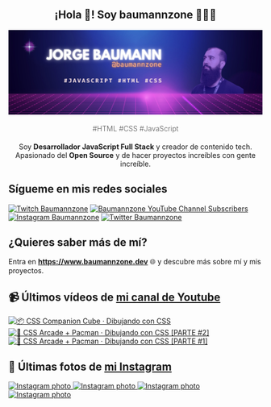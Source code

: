 <p align="center">
   <h2 align="center">¡Hola 👋! Soy baumannzone 👨🏻‍💻</h2>
   <img align="center" src="img/header.png" />
   <h4 align="center" style="font-weight: 300; color: #555;">#HTML #CSS #JavaScript</h4>
</p>

<p align="center" style="margin-bottom: 20px">Soy <strong>Desarrollador JavaScript Full Stack</strong> y creador de contenido tech.
<br/>
Apasionado del <strong>Open Source</strong> y de hacer proyectos increíbles con gente increíble.
</p>

## Sígueme en mis redes sociales

[![Twitch Baumannzone](https://img.shields.io/twitch/status/baumannzone?style=social)](https://twitch.tv/baumannzone)
[![Baumannzone YouTube Channel Subscribers](https://img.shields.io/youtube/channel/subscribers/UCTTj5ztXnGeDRPFVsBp7VMA?style=social)](https://youtube.com/rambitojs)
[![Instagram Baumannzone](https://img.shields.io/badge/Baumannzone--_.svg?label=Instagram&style=social&logo=instagram)](https://instagram.com/baumannzone)
[![Twitter Baumannzone](https://img.shields.io/twitter/follow/Baumannzone?label=Twitter&style=social)](https://twitter.com/baumannzone)

## ¿Quieres saber más de mí?

Entra en **https://www.baumannzone.dev** 🌐 y descubre más sobre mí y mis proyectos.

## 📹 Últimos vídeos de [mi canal de Youtube](https://youtube.com/rambitojs?sub_confirmation=1)


<a href='https://youtu.be/W6xwoSJahA0' target='_blank'>
  <img width='30%' src='https://img.youtube.com/vi/W6xwoSJahA0/mqdefault.jpg' alt='📦 CSS Companion Cube · Dibujando con CSS' />
</a>
<a href='https://youtu.be/9C3NXVXewH8' target='_blank'>
  <img width='30%' src='https://img.youtube.com/vi/9C3NXVXewH8/mqdefault.jpg' alt='👾 CSS Arcade + Pacman · Dibujando con CSS [PARTE #2]' />
</a>
<a href='https://youtu.be/2ahqLdgkSxA' target='_blank'>
  <img width='30%' src='https://img.youtube.com/vi/2ahqLdgkSxA/mqdefault.jpg' alt='👾 CSS Arcade + Pacman · Dibujando con CSS [PARTE #1]' />
</a>

## 📸 Últimas fotos de [mi Instagram](https://instagram.com/baumannzone)


<a href='https://instagram.com/p/CpyNOwarnok' target='_blank'>
  <img width='20%' src='https://instagram.flwo2-1.fna.fbcdn.net/v/t51.2885-15/335763997_5887597057976558_508799587780031974_n.jpg?stp=dst-jpg_e15_fr_s1080x1080&efg=eyJybWQiOiJpZ19hbmRyb2lkX21vYmlsZV9uZXR3b3JrX3N0YWNrX21uc19yb2xsb3V0OnJvbGxvdXQifQ&_nc_ht=instagram.flwo2-1.fna.fbcdn.net&_nc_cat=102&_nc_ohc=YIZUeKMUqVwAX9BREwj&edm=APU89FABAAAA&ccb=7-5&ig_cache_key=MzA1ODU2NTI4NTYwMjU1NjQ1Mg%3D%3D.2-ccb7-5&oh=00_AfAsvXCc5bj1MzFJBcBl50qQlSjwpRetrXQdm7HSPkXgIA&oe=642CBABD&_nc_sid=86f79a' alt='Instagram photo' />
</a>
<a href='https://instagram.com/p/CpxS2xyPU9_' target='_blank'>
  <img width='20%' src='https://instagram.flwo2-1.fna.fbcdn.net/v/t39.30808-6/335880849_651634293395690_3244828756504975467_n.png?stp=dst-jpg_e15_fr_s1080x1080&efg=eyJybWQiOiJpZ19hbmRyb2lkX21vYmlsZV9uZXR3b3JrX3N0YWNrX21uc19yb2xsb3V0OnJvbGxvdXQifQ&_nc_ht=instagram.flwo2-1.fna.fbcdn.net&_nc_cat=102&_nc_ohc=NRIvOXfMTHAAX9zl_ym&edm=APU89FAAAAAA&ccb=7-5&ig_cache_key=MzA1ODMwODU0MTQ4NDcxNTYzMw%3D%3D.2-ccb7-5&oh=00_AfBbFNBsrV03pguY2XZPsDT_ac114j7kqBM2phuTAr5HJA&oe=642DE512&_nc_sid=86f79a' alt='Instagram photo' />
</a>
<a href='https://instagram.com/p/CpXsJwAjUCV' target='_blank'>
  <img width='20%' src='https://instagram.flwo2-1.fna.fbcdn.net/v/t51.2885-15/334200430_580461007346694_7484248812472256463_n.jpg?stp=dst-jpg_e15&efg=eyJybWQiOiJpZ19hbmRyb2lkX21vYmlsZV9uZXR3b3JrX3N0YWNrX21uc19yb2xsb3V0OnJvbGxvdXQifQ&_nc_ht=instagram.flwo2-1.fna.fbcdn.net&_nc_cat=106&_nc_ohc=6FK8Re5P21MAX-eFk_W&edm=APU89FABAAAA&ccb=7-5&oh=00_AfBxFbEDUN-4LUPSnfahIAD9_2Shh6mNDA85bpcWB2_DyQ&oe=6429AFE9&_nc_sid=86f79a' alt='Instagram photo' />
</a>
<a href='https://instagram.com/p/CpN-WyooMDu' target='_blank'>
  <img width='20%' src='https://instagram.flwo2-1.fna.fbcdn.net/v/t51.2885-15/334275762_215487674379499_6016218974446575961_n.jpg?stp=dst-jpg_e15_fr_s1080x1080&efg=eyJybWQiOiJpZ19hbmRyb2lkX21vYmlsZV9uZXR3b3JrX3N0YWNrX21uc19yb2xsb3V0OnJvbGxvdXQifQ&_nc_ht=instagram.flwo2-1.fna.fbcdn.net&_nc_cat=107&_nc_ohc=oIlfiKt62LEAX-ldSlo&edm=APU89FABAAAA&ccb=7-5&ig_cache_key=MzA0ODM2Njc2Nzg4MDU4NTQ1NA%3D%3D.2-ccb7-5&oh=00_AfDG89C98UtEkWkqKYAr6l7fUkWh2-HJrqn9uWYpajNjoA&oe=642CE1F1&_nc_sid=86f79a' alt='Instagram photo' />
</a>
